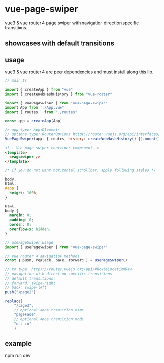 # vue-page-swiper
vue3 & vue router 4 page swiper with navigation direction specific transitions.

## showcases with default transitions

## usage

vue3 & vue router 4 are peer dependencies and must install along this lib.

```javascript
// main.ts

import { createApp } from "vue"
import { createWebHashHistory } from "vue-router"

import { VuePageSwiper } from "vue-page-swiper"
import App from "./App.vue"
import { routes } from "./routes"

const app = createApp(App)

// app type: App<Element>
// options type: RouterOptions https://router.vuejs.org/api/interfaces/RouterOptions.html
VuePageSwiper(app, { routes, history: createWebHashHistory() }).mount("#app")
```

```html
<!-- Vue page swiper container component-->
<template>
  <PageSwiper />
</template>
```

``` css
/* if you do not want horizontal scrollbar, apply following styles */

body,
html,
#app {
  height: 100%;
}

html,
body {
  margin: 0;
  padding: 0;
  border: 0;
  overflow-x: hidden;
}
```

```javascript
// usePageSwiper usage 
import { usePageSwiper } from "vue-page-swiper"

// vue router 4 navigation methods
const { push, replace, back, forward } = usePageSwiper()

// to type: https://router.vuejs.org/api/#RouteLocationRaw
// navigation with direction specific transitions
// default transitions: 
// forward: swipe-right
// back: swipe-left
push("/page2")

replace(
    "/page3",
    // optional once transition name
    "pageFade",
    // optional once transition mode
    "out-in"
    )
```

## example
npm run dev